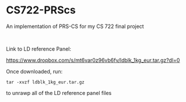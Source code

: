 # CS722-PRScs
An implementation of PRS-CS for my CS 722 final project

<br>

Link to LD reference Panel:

https://www.dropbox.com/s/mt6var0z96vb6fv/ldblk_1kg_eur.tar.gz?dl=0

Once downloaded, run:

`tar -xvzf ldblk_1kg_eur.tar.gz`

to unrawp all of the LD reference panel files
